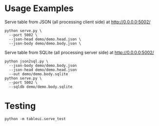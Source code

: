 # Usage Examples

Serve table from JSON (all processing client side) at http://0.0.0.0:5002/

```
python serve.py \
  --port 5002 \
  --json-head demo/demo.head.json \
  --json-body demo/demo.body.json \
```

Serve table from SQLite (all processing server side) at http://0.0.0.0:5002/

```
python json2sql.py \
  --json-body demo/demo.body.json
  --json-head demo/demo.head.json
  --out demo/demo.body.sqlite
python serve.py \
  --port 5002 \
  --sqldb demo/demo.body.sqlite
```

# Testing

```
python -m tableui.serve_test
```